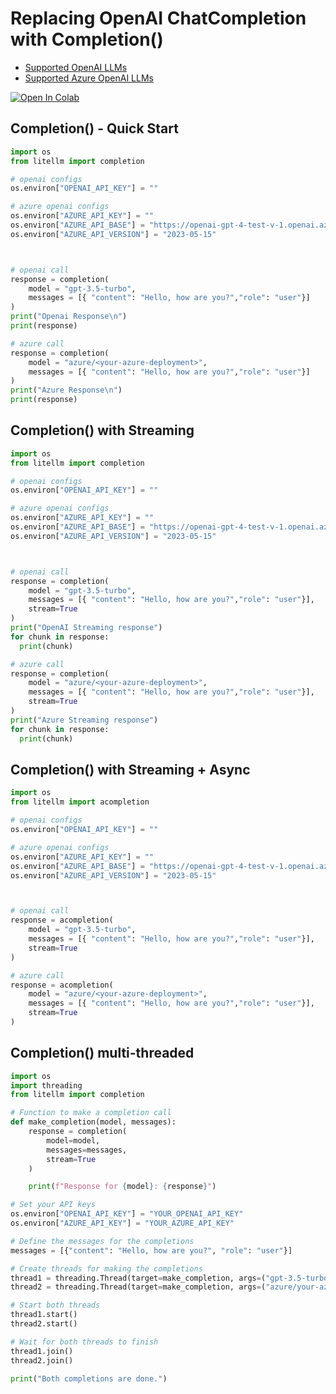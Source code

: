 # Replacing OpenAI ChatCompletion with Completion()

* [Supported OpenAI LLMs](https://docs.litellm.ai/docs/providers/openai)
* [Supported Azure OpenAI LLMs](https://docs.litellm.ai/docs/providers/azure)

<a target="_blank" href="https://colab.research.google.com/github/BerriAI/litellm/blob/main/cookbook/LiteLLM_Azure_and_OpenAI_example.ipynb">
  <img src="https://colab.research.google.com/assets/colab-badge.svg" alt="Open In Colab"/>
</a>

## Completion() - Quick Start
```python
import os
from litellm import completion

# openai configs
os.environ["OPENAI_API_KEY"] = ""

# azure openai configs
os.environ["AZURE_API_KEY"] = ""
os.environ["AZURE_API_BASE"] = "https://openai-gpt-4-test-v-1.openai.azure.com/"
os.environ["AZURE_API_VERSION"] = "2023-05-15"



# openai call
response = completion(
    model = "gpt-3.5-turbo",
    messages = [{ "content": "Hello, how are you?","role": "user"}]
)
print("Openai Response\n")
print(response)

# azure call
response = completion(
    model = "azure/<your-azure-deployment>",
    messages = [{ "content": "Hello, how are you?","role": "user"}]
)
print("Azure Response\n")
print(response)
```

## Completion() with Streaming
```python
import os
from litellm import completion

# openai configs
os.environ["OPENAI_API_KEY"] = ""

# azure openai configs
os.environ["AZURE_API_KEY"] = ""
os.environ["AZURE_API_BASE"] = "https://openai-gpt-4-test-v-1.openai.azure.com/"
os.environ["AZURE_API_VERSION"] = "2023-05-15"



# openai call
response = completion(
    model = "gpt-3.5-turbo",
    messages = [{ "content": "Hello, how are you?","role": "user"}],
    stream=True
)
print("OpenAI Streaming response")
for chunk in response:
  print(chunk)

# azure call
response = completion(
    model = "azure/<your-azure-deployment>",
    messages = [{ "content": "Hello, how are you?","role": "user"}],
    stream=True
)
print("Azure Streaming response")
for chunk in response:
  print(chunk)

```

## Completion() with Streaming + Async
```python
import os
from litellm import acompletion

# openai configs
os.environ["OPENAI_API_KEY"] = ""

# azure openai configs
os.environ["AZURE_API_KEY"] = ""
os.environ["AZURE_API_BASE"] = "https://openai-gpt-4-test-v-1.openai.azure.com/"
os.environ["AZURE_API_VERSION"] = "2023-05-15"



# openai call
response = acompletion(
    model = "gpt-3.5-turbo",
    messages = [{ "content": "Hello, how are you?","role": "user"}],
    stream=True
)

# azure call
response = acompletion(
    model = "azure/<your-azure-deployment>",
    messages = [{ "content": "Hello, how are you?","role": "user"}],
    stream=True
)

```

## Completion() multi-threaded

```python
import os
import threading
from litellm import completion

# Function to make a completion call
def make_completion(model, messages):
    response = completion(
        model=model,
        messages=messages,
        stream=True
    )

    print(f"Response for {model}: {response}")

# Set your API keys
os.environ["OPENAI_API_KEY"] = "YOUR_OPENAI_API_KEY"
os.environ["AZURE_API_KEY"] = "YOUR_AZURE_API_KEY"

# Define the messages for the completions
messages = [{"content": "Hello, how are you?", "role": "user"}]

# Create threads for making the completions
thread1 = threading.Thread(target=make_completion, args=("gpt-3.5-turbo", messages))
thread2 = threading.Thread(target=make_completion, args=("azure/your-azure-deployment", messages))

# Start both threads
thread1.start()
thread2.start()

# Wait for both threads to finish
thread1.join()
thread2.join()

print("Both completions are done.")
```
